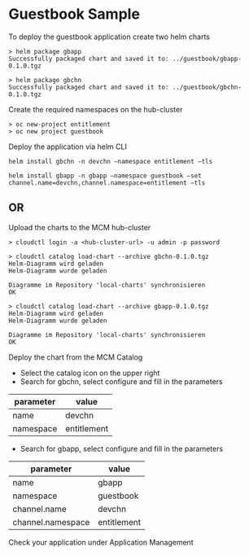 # Guestbook Sample

To deploy the guestbook application create two helm charts

```
> helm package gbapp
Successfully packaged chart and saved it to: ../guestbook/gbapp-0.1.0.tgz

> helm package gbchn
Successfully packaged chart and saved it to: ../guestbook/gbchn-0.1.0.tgz
```

Create the required namespaces on the hub-cluster
```
> oc new-project entitlement
> oc new project guestbook
```

Deploy the application via helm CLI

```
helm install gbchn -n devchn –namespace entitlement –tls

helm install gbapp -n gbapp –namespace guestbook –set channel.name=devchn,channel.namespace=entitlement –tls
```
## OR

Upload the charts to the MCM hub-cluster

```
> cloudctl login -a <hub-cluster-url> -u admin -p password

> cloudctl catalog load-chart --archive gbchn-0.1.0.tgz
Helm-Diagramm wird geladen
Helm-Diagramm wurde geladen

Diagramme im Repository 'local-charts' synchronisieren
OK

> cloudctl catalog load-chart --archive gbapp-0.1.0.tgz
Helm-Diagramm wird geladen
Helm-Diagramm wurde geladen

Diagramme im Repository 'local-charts' synchronisieren
OK
```

Deploy the chart from the MCM Catalog
- Select the catalog icon on the upper right
- Search for gbchn, select configure and fill in the parameters

| parameter | value       |
|-----------|-------------|
| name      | devchn      |
| namespace | entitlement |

- Search for gbapp, select configure and fill in the parameters

| parameter         | value       |
|-------------------|-------------|
| name              | gbapp       |
| namespace         | guestbook   |
| channel.name      | devchn      |
| channel.namespace | entitlement |

Check your application under Application Management